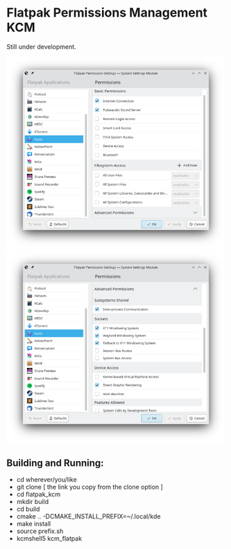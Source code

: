 <!---
SPDX-FileCopyrightText: 2022 Suhaas Joshi <joshiesuhaas0@gmail.com>
SPDX-License-Identifier: GPL-2.0-or-later
-->

# Flatpak Permissions Management KCM

Still under development.

![Basic Section](Resources/FlatpakKCMBasicSection.png)
![Advanced Section](Resources/FlatpakKCMAdvancedSection.png)

## Building and Running:

- cd wherever/you/like
- git clone [ the link you copy from the clone option ]
- cd flatpak_kcm
- mkdir build
- cd build
- cmake .. -DCMAKE_INSTALL_PREFIX=~/.local/kde
- make install
- source prefix.sh
- kcmshell5 kcm_flatpak
